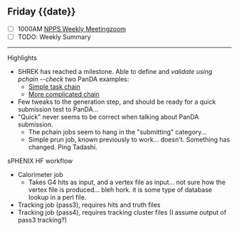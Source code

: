 ## Friday {{date}}

- [ ] 1000AM [NPPS Weekly Meeting](https://docs.google.com/document/d/1YfTyXPeXNQU4XUB28bvHJolgyBIJ2bfrd0u9Gd3WD70/edit)[zoom](https://bnl.zoomgov.com/j/16157150845?pwd=NXNqTi9ZWEFBKzYwRXQ5U3NXU1dBZz09)
- [ ] TODO: Weekly Summary

------------------------------------------------------------

Highlights

- SHREK has reached a milestone.  Able to define and *validate using pchain --check* two PanDA examples:
	- [Simple task chain](https://panda-wms.readthedocs.io/en/latest/client/pchain.html#simple-task-chain)
	- [More complicated chain](https://panda-wms.readthedocs.io/en/latest/client/pchain.html#more-complicated-chain)
- Few tweaks to the generation step, and should be ready for a quick submission test to PanDA...
- "Quick" never seems to be correct when talking about PanDA submission.  
	- The pchain jobs seem to hang in the "submitting" category...
	- Simple prun job, known previously to work... doesn't.  Something has changed.  Ping Tadashi.


sPHENIX HF workflow
- Calorimeter job
	- Takes G4 hits as input, and a vertex file as input...  not sure how the vertex file is produced... bleh hork. it is some type of database lookup in a perl file.  
- Tracking job (pass3), requires hits and truth files
- Tracking job (pass4), requires tracking cluster files (I assume output of pass3 tracking?)


